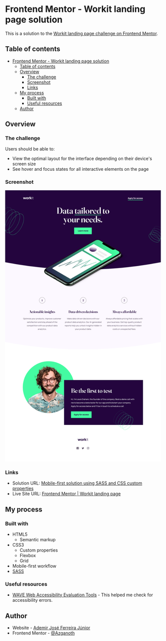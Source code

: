 # Frontend Mentor - Workit landing page solution

This is a solution to the [Workit landing page challenge on Frontend Mentor](https://www.frontendmentor.io/challenges/workit-landing-page-2fYnyle5lu).

## Table of contents

- [Frontend Mentor - Workit landing page solution](#frontend-mentor---workit-landing-page-solution)
  - [Table of contents](#table-of-contents)
  - [Overview](#overview)
    - [The challenge](#the-challenge)
    - [Screenshot](#screenshot)
    - [Links](#links)
  - [My process](#my-process)
    - [Built with](#built-with)
    - [Useful resources](#useful-resources)
  - [Author](#author)

## Overview

### The challenge

Users should be able to:

- View the optimal layout for the interface depending on their device's screen size
- See hover and focus states for all interactive elements on the page

### Screenshot

![](/screenshot.png)

### Links

- Solution URL: [Mobile-first solution using SASS and CSS custom properties](https://www.frontendmentor.io/solutions/mobilefirst-solution-using-sass-and-css-custom-properties-QVVApwyg1F)
- Live Site URL: [Frontend Mentor | Workit landing page](https://azganoth.github.io/workit-landing-page/)

## My process

### Built with

- HTML5
  - Semantic markup
- CSS3
  - Custom properties
  - Flexbox
  - Grid
- Mobile-first workflow
- [SASS](https://sass-lang.com/)

### Useful resources

- [WAVE Web Accessibility Evaluation Tools](https://wave.webaim.org/) - This helped me check for accessibility errors.

## Author

- Website - [Ademir José Ferreira Júnior](https://github.com/Azganoth)
- Frontend Mentor - [@Azganoth](https://www.frontendmentor.io/profile/Azganoth)
